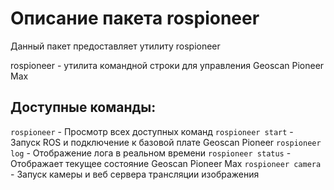 # Описание пакета rospioneer

Данный пакет предоставляет утилиту rospioneer 

rospioneer - утилита командной строки для управления Geoscan Pioneer Max

## Доступные команды:
```rospioneer``` - Просмотр всех доступных команд
```rospioneer start``` - Запуск ROS и подключение к базовой плате Geoscan Pioneer
```rospioneer log``` - Отображение лога в реальном времени
```rospioneer status``` - Отображает текущее состояние Geoscan Pioneer Max
```rospioneer camera``` - Запуск камеры и веб сервера трансляции изображения